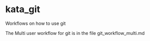 kata_git
========

Workflows on how to use git

The Multi user workflow for git is in the file git_workflow_multi.md